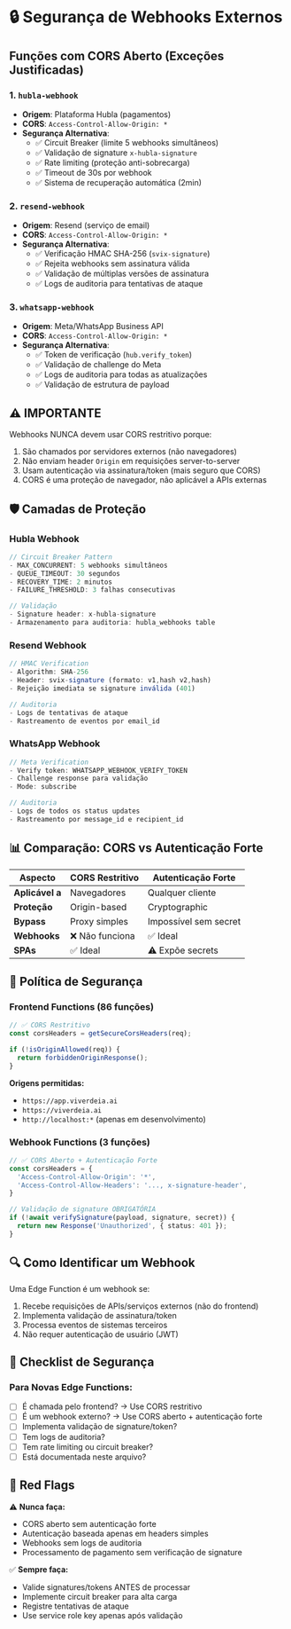 # 🔒 Segurança de Webhooks Externos

## Funções com CORS Aberto (Exceções Justificadas)

### 1. `hubla-webhook`
- **Origem**: Plataforma Hubla (pagamentos)
- **CORS**: `Access-Control-Allow-Origin: *`
- **Segurança Alternativa**:
  - ✅ Circuit Breaker (limite 5 webhooks simultâneos)
  - ✅ Validação de signature `x-hubla-signature`
  - ✅ Rate limiting (proteção anti-sobrecarga)
  - ✅ Timeout de 30s por webhook
  - ✅ Sistema de recuperação automática (2min)

### 2. `resend-webhook`
- **Origem**: Resend (serviço de email)
- **CORS**: `Access-Control-Allow-Origin: *`
- **Segurança Alternativa**:
  - ✅ Verificação HMAC SHA-256 (`svix-signature`)
  - ✅ Rejeita webhooks sem assinatura válida
  - ✅ Validação de múltiplas versões de assinatura
  - ✅ Logs de auditoria para tentativas de ataque

### 3. `whatsapp-webhook`
- **Origem**: Meta/WhatsApp Business API
- **CORS**: `Access-Control-Allow-Origin: *`
- **Segurança Alternativa**:
  - ✅ Token de verificação (`hub.verify_token`)
  - ✅ Validação de challenge do Meta
  - ✅ Logs de auditoria para todas as atualizações
  - ✅ Validação de estrutura de payload

## ⚠️ IMPORTANTE

Webhooks NUNCA devem usar CORS restritivo porque:
1. São chamados por servidores externos (não navegadores)
2. Não enviam header `Origin` em requisições server-to-server
3. Usam autenticação via assinatura/token (mais seguro que CORS)
4. CORS é uma proteção de navegador, não aplicável a APIs externas

## 🛡️ Camadas de Proteção

### Hubla Webhook
```typescript
// Circuit Breaker Pattern
- MAX_CONCURRENT: 5 webhooks simultâneos
- QUEUE_TIMEOUT: 30 segundos
- RECOVERY_TIME: 2 minutos
- FAILURE_THRESHOLD: 3 falhas consecutivas

// Validação
- Signature header: x-hubla-signature
- Armazenamento para auditoria: hubla_webhooks table
```

### Resend Webhook
```typescript
// HMAC Verification
- Algorithm: SHA-256
- Header: svix-signature (formato: v1,hash v2,hash)
- Rejeição imediata se signature inválida (401)

// Auditoria
- Logs de tentativas de ataque
- Rastreamento de eventos por email_id
```

### WhatsApp Webhook
```typescript
// Meta Verification
- Verify token: WHATSAPP_WEBHOOK_VERIFY_TOKEN
- Challenge response para validação
- Mode: subscribe

// Auditoria
- Logs de todos os status updates
- Rastreamento por message_id e recipient_id
```

## 📊 Comparação: CORS vs Autenticação Forte

| Aspecto | CORS Restritivo | Autenticação Forte |
|---------|----------------|-------------------|
| **Aplicável a** | Navegadores | Qualquer cliente |
| **Proteção** | Origin-based | Cryptographic |
| **Bypass** | Proxy simples | Impossível sem secret |
| **Webhooks** | ❌ Não funciona | ✅ Ideal |
| **SPAs** | ✅ Ideal | ⚠️ Expõe secrets |

## 🎯 Política de Segurança

### Frontend Functions (86 funções)
```typescript
// ✅ CORS Restritivo
const corsHeaders = getSecureCorsHeaders(req);

if (!isOriginAllowed(req)) {
  return forbiddenOriginResponse();
}
```

**Origens permitidas:**
- `https://app.viverdeia.ai`
- `https://viverdeia.ai`
- `http://localhost:*` (apenas em desenvolvimento)

### Webhook Functions (3 funções)
```typescript
// ✅ CORS Aberto + Autenticação Forte
const corsHeaders = {
  'Access-Control-Allow-Origin': '*',
  'Access-Control-Allow-Headers': '..., x-signature-header',
}

// Validação de signature OBRIGATÓRIA
if (!await verifySignature(payload, signature, secret)) {
  return new Response('Unauthorized', { status: 401 });
}
```

## 🔍 Como Identificar um Webhook

Uma Edge Function é um webhook se:
1. Recebe requisições de APIs/serviços externos (não do frontend)
2. Implementa validação de assinatura/token
3. Processa eventos de sistemas terceiros
4. Não requer autenticação de usuário (JWT)

## 📝 Checklist de Segurança

### Para Novas Edge Functions:

- [ ] É chamada pelo frontend? → Use CORS restritivo
- [ ] É um webhook externo? → Use CORS aberto + autenticação forte
- [ ] Implementa validação de signature/token?
- [ ] Tem logs de auditoria?
- [ ] Tem rate limiting ou circuit breaker?
- [ ] Está documentada neste arquivo?

## 🚨 Red Flags

⚠️ **Nunca faça:**
- CORS aberto sem autenticação forte
- Autenticação baseada apenas em headers simples
- Webhooks sem logs de auditoria
- Processamento de pagamento sem verificação de signature

✅ **Sempre faça:**
- Valide signatures/tokens ANTES de processar
- Implemente circuit breaker para alta carga
- Registre tentativas de ataque
- Use service role key apenas após validação
